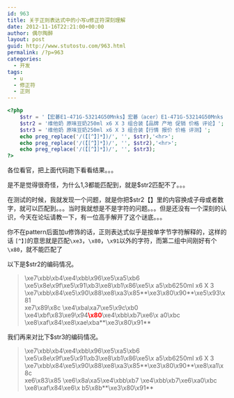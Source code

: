 ```yaml
---
id: 963
title: 关于正则表达式中的小写u修正符深刻理解
date: 2012-11-16T22:21:00+00:00
author: 偶尔陶醉
layout: post
guid: http://www.stutostu.com/963.html
permalink: /?p=963
categories:
  - 开发
tags:
  - u
  - 修正符
  - 正则
---
```


```php
<?php
    $str = '【宏碁E1-471G-53214G50Mnks】宏碁（acer）E1-471G-53214G50Mnks 14英寸笔记本电脑（i5-3210M 4G 500G  GT630M 1G独显 USB3.0 )黑色【行情 报价 价格 评测】';
    $str2 = '维他奶 原味豆奶250ml x6 X 3 组合装【品牌 产地 促销 价格 评论】';
    $str3 = '维他奶 原味豆奶250ml x6 X 3 组合装【行情 报价 价格 评测】';
    echo preg_replace('/(【[^】]*】)/', '', $str),'<hr>';
    echo preg_replace('/(【[^】]*】)/', '', $str2),'<hr>';
    echo preg_replace('/(【[^】]*】)/', '', $str3);
?>
```

各位看官，把上面代码跑下看看结果。。。

是不是觉得很奇怪，为什么1,3都能匹配到，就是$str2匹配不了。。。

在测试的时候，我就发现一个问题，就是你把$str2【】里的内容换成子母或者数字，就可以匹配到。。。当时我就想是不是字符的问题。。。但是还没有一个深刻的认识，今天在论坛请教一下，有一位高手解开了这个谜底。。。

你不在pattern后面加u修饰的话，正则表达式似乎是按单字节字符解释的，这样的话
`[^】]`的意思就是匹配`\xe3`，`\x80`，`\x91`以外的字符，而第二组中间刚好有个`\x80`，就不能匹配了

以下是$str2的编码情况。

> \xe7\xbb\xb4\xe4\xbb\x96\xe5\xa5\xb6 \xe5\x8e\x9f\xe5\x91\xb3\xe8\xb1\x86\xe5\x
> a5\xb6250ml x6 X 3 \xe7\xbb\x84\xe5\x90\x88\xe8\xa3\x85**\xe3\x80\x90**\xe5\x93\x81\
> xe7\x89\x8c \xe4\xba\xa7\xe5\x9c\xb0 \xe4\xbf\x83\xe9\x94<b style="color:red">\x80</b>\xe4\xbb\xb7\xe6\x
> a0\xbc \xe8\xaf\x84\xe8\xae\xba**\xe3\x80\x91**

我们再来对比下$str3的编码情况。

> \xe7\xbb\xb4\xe4\xbb\x96\xe5\xa5\xb6 \xe5\x8e\x9f\xe5\x91\xb3\xe8\xb1\x86\xe5\x
> a5\xb6250ml x6 X 3 \xe7\xbb\x84\xe5\x90\x88\xe8\xa3\x85**\xe3\x80\x90**\xe8\xa1\x8c\
> xe6\x83\x85 \xe6\x8a\xa5\xe4\xbb\xb7 \xe4\xbb\xb7\xe6\xa0\xbc \xe8\xaf\x84\xe6\x
> b5\x8b**\xe3\x80\x91**